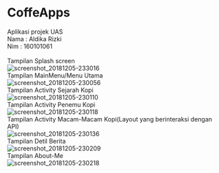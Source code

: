 # CoffeApps</br>
Aplikasi projek UAS</br>
Nama  : Aldika Rizki</br>
Nim   : 160101061</br></br>
Tampilan Splash screen</br>
![screenshot_20181205-233016](https://user-images.githubusercontent.com/42840596/49585166-3d120c80-f990-11e8-9298-4c6942a23fd6.png)</br>
Tampilan MainMenu/Menu Utama</br>
![screenshot_20181205-230056](https://user-images.githubusercontent.com/42840596/49584949-8a41ae80-f98f-11e8-8c39-a6bbdf5037b3.png)</br>
Tampilan Activity Sejarah Kopi</br>
![screenshot_20181205-230110](https://user-images.githubusercontent.com/42840596/49584957-8ca40880-f98f-11e8-87f8-bdf67bd19253.png)</br>
Tampilan Activity Penemu Kopi</br>
![screenshot_20181205-230118](https://user-images.githubusercontent.com/42840596/49584959-8e6dcc00-f98f-11e8-9fbc-e1441f434804.png)</br>
Tampilan Activity Macam-Macam Kopi(Layout yang berinteraksi dengan API)</br>
![screenshot_20181205-230136](https://user-images.githubusercontent.com/42840596/49584961-90378f80-f98f-11e8-86fb-748b586e69f4.png)</br>
Tampilan Detil Berita</br>
![screenshot_20181205-230209](https://user-images.githubusercontent.com/42840596/49584969-9299e980-f98f-11e8-802b-ce69c50d40d1.png)</br>
Tampilan About-Me</br>
![screenshot_20181205-230218](https://user-images.githubusercontent.com/42840596/49584975-94fc4380-f98f-11e8-890e-4551cfc9504a.png)</br>

